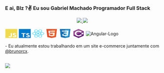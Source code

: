 ### E ai, Blz ?✌ Eu sou Gabriel Machado Programador Full Stack

<div align="center">
  <a href="https://github.com/Machado21">
  <img height="180em" src="https://github-readme-stats.vercel.app/api?username=Machado21&show_icons=true&theme=dark&include_all_commits=true&count_private=true"/>
  <img height="180em" src="https://github-readme-stats.vercel.app/api/top-langs/?username=Machado21&layout=compact&langs_count=7&theme=dark"/>
  </a>
</div>

  <div style="display: inline_block"><br>
    <img align="center" alt="JavaScript" height="30" width="40" src="https://raw.githubusercontent.com/devicons/devicon/master/icons/javascript/javascript-plain.svg">
    <img align="center" alt="TypeScript" height="30" width="40" src="https://raw.githubusercontent.com/devicons/devicon/master/icons/typescript/typescript-plain.svg">
    <img align="center" alt="React" height="30" width="40" src="https://raw.githubusercontent.com/devicons/devicon/master/icons/react/react-original.svg">
    <img align="center" alt="HTML5" height="30" width="40" src="https://raw.githubusercontent.com/devicons/devicon/master/icons/html5/html5-original.svg">
    <img align="center" alt="CSS3" height="30" width="40" src="https://raw.githubusercontent.com/devicons/devicon/master/icons/css3/css3-original.svg">
   <img align="center" alt="Csharp" height="30" width="40" src="https://raw.githubusercontent.com/devicons/devicon/master/icons/csharp/csharp-original.svg">
  <img align="center" alt="Angular-Logo"  height="30"  src="https://angular.io/assets/images/logos/angular/angular.svg">
  
  <img align="right" alt="" height="100" style="border-radius:50%;" src="https://www.blogson.com.br/wp-content/uploads/2017/10/584b607f5c2ff075429dc0e7b8d142ef.gif">
  

</div>
  <br/>  
 - Eu atualmente estou trabalhando em um site e-commerce juntamente com <a href="https://github.com/brunorcx">@brunorcx<a/>.
  <div>
  <br/>

  <a href="www.linkedin.com/in/gabriel-machado-dev" target="_blank"><img src="https://img.shields.io/badge/-LinkedIn-%230077B5?style=for-the-badge&logo=linkedin&logoColor=white" target="_blank"></a> 
 
</div>
  
<!--
**Machado21/Machado21** is a ✨ _special_ ✨ repository because its `README.md` (this file) appears on your GitHub profile.

Here are some ideas to get you started:

- 🔭 I’m currently working on ...
- 🌱 I’m currently learning ...
- 👯 I’m looking to collaborate on ...
- 🤔 I’m looking for help with ...
- 💬 Ask me about ...
- 📫 How to reach me: ...
- 😄 Pronouns: ...
- ⚡ Fun fact: ...
-->
